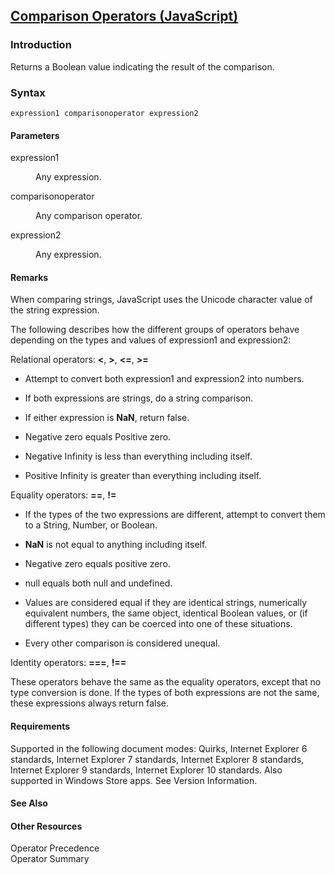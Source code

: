 ## [Comparison Operators (JavaScript)](Comparison-Operators.html)

### Introduction 

 Returns a Boolean value indicating the result of the comparison.

### Syntax 

```
expression1 comparisonoperator expression2
```

#### Parameters 

<div id="sectionSection0" class="section" name="collapseableSection" style="" expanded="true">
  <dl class="authored">
    <dt>
      <span class="parameter" sdata="paramReference" xmlns:util="util">expression1</span>
    </dt>
    <dd>
      <p xmlns:util="util">
        Any expression.
      </p>
    </dd>
    <dt>
      <span class="parameter" sdata="paramReference" xmlns:util="util">comparisonoperator</span>
    </dt>
    <dd>
      <p xmlns:util="util">
        Any comparison operator.
      </p>
    </dd>
    <dt>
      <span class="parameter" sdata="paramReference" xmlns:util="util">expression2</span>
    </dt>
    <dd>
      <p xmlns:util="util">
        Any expression.
      </p>
    </dd>
  </dl>
</div>

#### Remarks 

<div id="languageReferenceRemarksSection" class="section" name="collapseableSection" style="">
  <p xmlns:util="util">
    When comparing strings, JavaScript uses the Unicode character value of the string expression.
  </p>
  <p xmlns:util="util">
    The following describes how the different groups of operators behave depending on the types and values of <span class="parameter" sdata="paramReference">expression1</span> and <span class=
    "parameter" sdata="paramReference">expression2</span>:
  </p>
  <p xmlns:util="util">
    Relational operators: <b>&lt;</b>, <b>&gt;</b>, <b>&lt;=</b>, <b>&gt;=</b>
  </p>
  <ul xmlns:util="util">
    <li>
      <p>
        Attempt to convert both <span class="parameter" sdata="paramReference">expression1</span> and <span class="parameter" sdata="paramReference">expression2</span> into numbers.
      </p>
    </li>
    <li>
      <p>
        If both expressions are strings, do a string comparison.
      </p>
    </li>
    <li>
      <p>
        If either expression is <b>NaN</b>, return <span sdata="langKeyword" value="false"><span class="keyword">false</span></span>.
      </p>
    </li>
    <li>
      <p>
        Negative zero equals Positive zero.
      </p>
    </li>
    <li>
      <p>
        Negative Infinity is less than everything including itself.
      </p>
    </li>
    <li>
      <p>
        Positive Infinity is greater than everything including itself.
      </p>
    </li>
  </ul>
  <p xmlns:util="util">
    Equality operators: <b>==</b>, <b>!=</b>
  </p>
  <ul xmlns:util="util">
    <li>
      <p>
        If the types of the two expressions are different, attempt to convert them to a String, Number, or Boolean.
      </p>
    </li>
    <li>
      <p>
        <b>NaN</b> is not equal to anything including itself.
      </p>
    </li>
    <li>
      <p>
        Negative zero equals positive zero.
      </p>
    </li>
    <li>
      <p>
        <span sdata="langKeyword" value="null"><span class="keyword">null</span></span> equals both <span sdata="langKeyword" value="null"><span class="keyword">null</span></span> and <span sdata=
        "langKeyword" value="undefined"><span class="keyword">undefined</span></span>.
      </p>
    </li>
    <li>
      <p>
        Values are considered equal if they are identical strings, numerically equivalent numbers, the same object, identical Boolean values, or (if different types) they can be coerced into one of
        these situations.
      </p>
    </li>
    <li>
      <p>
        Every other comparison is considered unequal.
      </p>
    </li>
  </ul>
  <p xmlns:util="util">
    Identity operators: <b>===</b>, <b>!==</b>
  </p>
  <p xmlns:util="util">
    These operators behave the same as the equality operators, except that no type conversion is done. If the types of both expressions are not the same, these expressions always return <span sdata=
    "langKeyword" value="false"><span class="keyword">false</span></span>.
  </p>
</div>

#### Requirements 

<div id="requirementsTitleSection" class="section" name="collapseableSection" style="">
  <p xmlns:util="util"></p>
  <p>
    Supported in the following document modes: Quirks, Internet Explorer 6 standards, Internet Explorer 7 standards, Internet Explorer 8 standards, Internet Explorer 9 standards, Internet Explorer 10
    standards. Also supported in Windows Store apps. See Version Information.
  </p>
</div>

#### See Also 

<div id="seeAlsoSection" class="section" name="collapseableSection" style="">
  <h4 class="subHeading">
    Other Resources
  </h4>
  <div class="seeAlsoStyle">
    <span sdata="link" xmlns:util="util">Operator Precedence</span>
  </div>
  <div class="seeAlsoStyle">
    <span sdata="link" xmlns:util="util">Operator Summary</span>
  </div>
</div>

